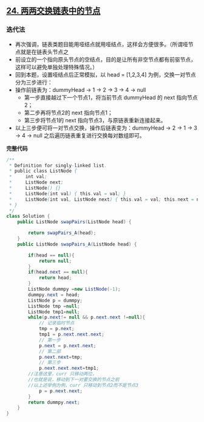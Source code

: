 ## [24. 两两交换链表中的节点](https://leetcode-cn.com/problems/swap-nodes-in-pairs/)

### 迭代法

- 再次强调，链表类题目能用哑结点就用哑结点，这样会方便很多。（所谓哑节点就是在链表头节点之
- 前设立的一个指向原头节点的空结点，目的是让所有非空节点都有前驱节点，这样可以避免单独处理特殊情况。）
- 回到本题，设置哑结点后正常模拟，以 head = [1,2,3,4] 为例，交换一对节点分为三步进行：
- 操作前链表为：dummyHead -> 1 -> 2 -> 3 -> 4 -> null
  - 第一步直接越过下一个节点1，将当前节点 dummyHead 的 next 指向节点2；
  - 第二步再将节点2的 next 指向节点1；
  - 第三步将节点1的 next 指向节点3，与原链表重新连接起来。
- 以上三步便可将一对节点交换，操作后链表变为：dummyHead -> 2 -> 1 -> 3 -> 4 -> null
  之后遍历链表重复进行交换每对数组即可。

**完整代码**

~~~java
/**
 * Definition for singly-linked list.
 * public class ListNode {
 *     int val;
 *     ListNode next;
 *     ListNode() {}
 *     ListNode(int val) { this.val = val; }
 *     ListNode(int val, ListNode next) { this.val = val; this.next = next; }
 * }
 */
class Solution {
    public ListNode swapPairs(ListNode head) {

        return swapPairs_A(head);
    }
    public ListNode swapPairs_A(ListNode head) {

        if(head == null){
            return null;
        }
        if(head.next == null){
            return head;
        }
        ListNode dummpy =new ListNode(-1);
        dummpy.next = head;
        ListNode p = dummpy;
        ListNode tmp =null; 
        ListNode tmp1=null;
        while(p.next!= null && p.next.next !=null){
            // 记录临时节点
            tmp = p.next;
            tmp1 = p.next.next.next;
            // 第一步
            p.next = p.next.next;
            // 第二部
            p.next.next=tmp;
            // 第三步
            p.next.next.next=tmp1;
        //注意这里，curr 只移动两位，
        //也就是说，移动到下一对要交换的节点之前
        //以上述举例为例，curr 只移动到节点2而不是节点3
            p = p.next.next;
        }
        return dummpy.next;
    }
}
~~~

